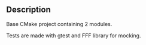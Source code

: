 ## Description

Base CMake project containing 2 modules.

Tests are made with gtest and FFF library for mocking.